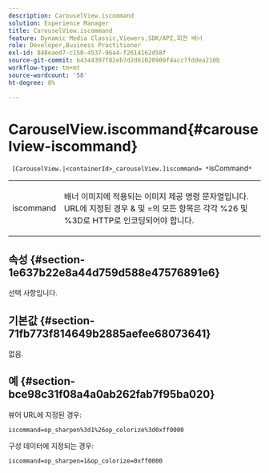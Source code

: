```yaml
---
description: CarouselView.iscommand
solution: Experience Manager
title: CarouselView.iscommand
feature: Dynamic Media Classic,Viewers,SDK/API,회전 배너
role: Developer,Business Practitioner
exl-id: 848eaed7-c150-4537-96a4-f2614162d58f
source-git-commit: b4344397f82eb7d2d61020909f4acc7fddea210b
workflow-type: tm+mt
source-wordcount: '58'
ht-degree: 8%

---
```


# CarouselView.iscommand{#carouselview-iscommand}

` [CarouselView.|<containerId>_carouselView.]iscommand= *`isCommand`*`

<table id="table_06B5F795889E402FB6BCEA4D882E1422"> 
 <tbody> 
  <tr> 
   <td colname="col1"> <p> <span class="codeph"><span class="varname"> iscommand</span></span> </p> </td> 
   <td colname="col2"> <p> 배너 이미지에 적용되는 이미지 제공 명령 문자열입니다. URL에 지정된 경우 <span class="codeph"> &amp;</span> 및 <span class="codeph"> =</span>의 모든 항목은 각각 <span class="codeph"> %26</span> 및 <span class="codeph"> %3D</span>로 HTTP로 인코딩되어야 합니다. </p> </td> 
  </tr> 
 </tbody> 
</table>

## 속성 {#section-1e637b22e8a44d759d588e47576891e6}

선택 사항입니다.

## 기본값 {#section-71fb773f814649b2885aefee68073641}

없음.

## 예 {#section-bce98c31f08a4a0ab262fab7f95ba020}

뷰어 URL에 지정된 경우:

`iscommand=op_sharpen%3d1%26op_colorize%3d0xff0000`

구성 데이터에 지정되는 경우:

`iscommand=op_sharpen=1&op_colorize=0xff0000`
